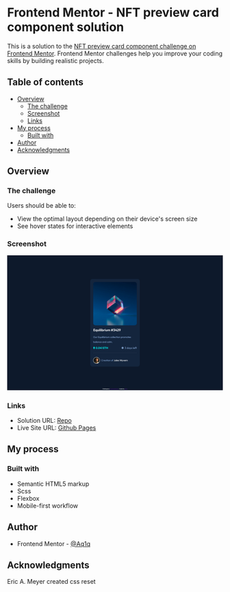 # Frontend Mentor - NFT preview card component solution

This is a solution to the [NFT preview card component challenge on Frontend Mentor](https://www.frontendmentor.io/challenges/nft-preview-card-component-SbdUL_w0U). Frontend Mentor challenges help you improve your coding skills by building realistic projects. 

## Table of contents

- [Overview](#overview)
  - [The challenge](#the-challenge)
  - [Screenshot](#screenshot)
  - [Links](#links)
- [My process](#my-process)
  - [Built with](#built-with)
- [Author](#author)
- [Acknowledgments](#acknowledgments)

## Overview

### The challenge

Users should be able to:

- View the optimal layout depending on their device's screen size
- See hover states for interactive elements

### Screenshot

![](./screenshot.png)

### Links

- Solution URL: [Repo](https://github.com/Aq1q/NFT-preview-card)
- Live Site URL: [Github Pages](https://aq1q.github.io/NFT-preview-card/)

## My process

### Built with

- Semantic HTML5 markup
- Scss
- Flexbox
- Mobile-first workflow

## Author

- Frontend Mentor - [@Aq1q](https://www.frontendmentor.io/profile/Aq1q)

## Acknowledgments

Eric A. Meyer created css reset
